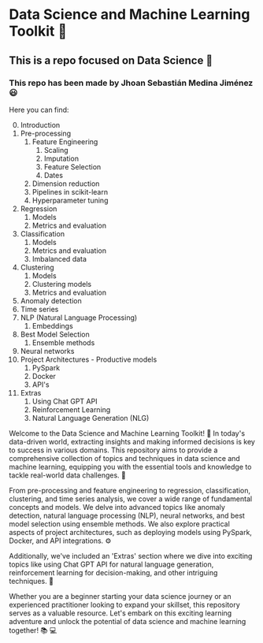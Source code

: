 # Data Science and Machine Learning Toolkit :rocket:
## This is a repo focused on Data Science :rocket:
### This repo has been made by Jhoan Sebastián Medina Jiménez :smiley:

Here you can find:

0. Introduction
1. Pre-processing
    1. Feature Engineering
        1. Scaling
        2. Imputation
        3. Feature Selection
        4. Dates
    4. Dimension reduction
    5. Pipelines in scikit-learn
    6. Hyperparameter tuning
2. Regression
    1.  Models
    2.  Metrics and evaluation
3. Classification
    1.  Models
    2.  Metrics and evaluation
    3. Imbalanced data
4. Clustering
    1.  Models
    2. Clustering models
    3.  Metrics and evaluation
5. Anomaly detection
6. Time series
7. NLP (Natural Language Processing)
    1. Embeddings
8. Best Model Selection
    1. Ensemble methods
9. Neural networks
10. Project Architectures - Productive models
    1. PySpark
    2. Docker
    3. API's
11. Extras
    1. Using Chat GPT API
    2. Reinforcement Learning
    3. Natural Language Generation (NLG)

Welcome to the Data Science and Machine Learning Toolkit! :tada: In today's data-driven world, extracting insights and making informed decisions is key to success in various domains. This repository aims to provide a comprehensive collection of topics and techniques in data science and machine learning, equipping you with the essential tools and knowledge to tackle real-world data challenges. :muscle:

From pre-processing and feature engineering to regression, classification, clustering, and time series analysis, we cover a wide range of fundamental concepts and models. We delve into advanced topics like anomaly detection, natural language processing (NLP), neural networks, and best model selection using ensemble methods. We also explore practical aspects of project architectures, such as deploying models using PySpark, Docker, and API integrations. :gear:

Additionally, we've included an 'Extras' section where we dive into exciting topics like using Chat GPT API for natural language generation, reinforcement learning for decision-making, and other intriguing techniques. :rocket:

Whether you are a beginner starting your data science journey or an experienced practitioner looking to expand your skillset, this repository serves as a valuable resource. Let's embark on this exciting learning adventure and unlock the potential of data science and machine learning together! :books: :computer:
